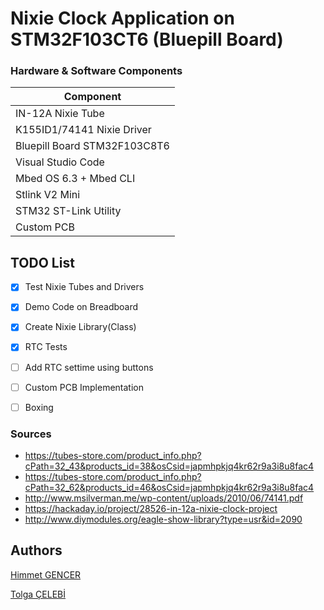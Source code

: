# Nixie Clock Application on STM32F103CT6 (Bluepill Board)

### Hardware & Software Components
 
| Component                     |
| -----------------             | 
| IN-12A Nixie Tube             | 
| K155ID1/74141 Nixie Driver    |
| Bluepill Board STM32F103C8T6  |
| Visual Studio Code            |
| Mbed OS 6.3 + Mbed CLI        |
| Stlink V2 Mini                |
| STM32 ST-Link Utility         |
| Custom PCB                    |

## TODO List
- [x] Test Nixie Tubes and Drivers
- [x] Demo Code on Breadboard
- [x] Create Nixie Library(Class)
- [x] RTC Tests
- [ ] Add RTC settime using buttons
- [ ] Custom PCB Implementation
- [ ] Boxing


### Sources
- https://tubes-store.com/product_info.php?cPath=32_43&products_id=38&osCsid=japmhpkjq4kr62r9a3i8u8fac4
- https://tubes-store.com/product_info.php?cPath=32_62&products_id=46&osCsid=japmhpkjq4kr62r9a3i8u8fac4
- http://www.msilverman.me/wp-content/uploads/2010/06/74141.pdf
- https://hackaday.io/project/28526-in-12a-nixie-clock-project
- http://www.diymodules.org/eagle-show-library?type=usr&id=2090

## Authors
[Himmet  GENCER](https://www.linkedin.com/in/himmet-gencer-214b7020/)

[Tolga ÇELEBİ](https://www.linkedin.com/in/tolga-%C3%A7elebi-337535146/)